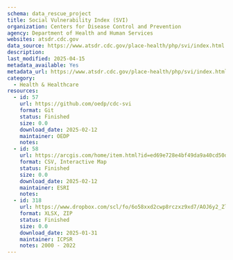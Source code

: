 ```yaml
---
schema: data_rescue_project 
title: Social Vulnerability Index (SVI)
organization: Centers for Disease Control and Prevention
agency: Department of Health and Human Services
websites: atsdr.cdc.gov
data_source: https://www.atsdr.cdc.gov/place-health/php/svi/index.html
description: 
last_modified: 2025-04-15
metadata_available: Yes
metadata_url: https://www.atsdr.cdc.gov/place-health/php/svi/index.html
category:
  - Health & Healthcare 
resources:
  - id: 57
    url: https://github.com/oedp/cdc-svi
    format: Git
    status: Finished
    size: 0.0
    download_date: 2025-02-12
    maintainer: OEDP
    notes: 
  - id: 58
    url: https://arcgis.com/home/item.html?id=ed69e728e4bf49da9a40cd50d1e45ff7
    format: CSV, Interactive Map
    status: Finished
    size: 0.0
    download_date: 2025-02-12
    maintainer: ESRI
    notes: 
  - id: 318
    url: https://www.dropbox.com/scl/fo/6o58xxd2cwp8rczxz9xd7/AOJ6y2_Zl-0s5SmNre2jkWU?rlkey=dr0fjh3u8v7jg7h09tdlku8h4&dl=0
    format: XLSX, ZIP
    status: Finished
    size: 0.0
    download_date: 2025-01-31
    maintainer: ICPSR
    notes: 2000 - 2022
---
```

